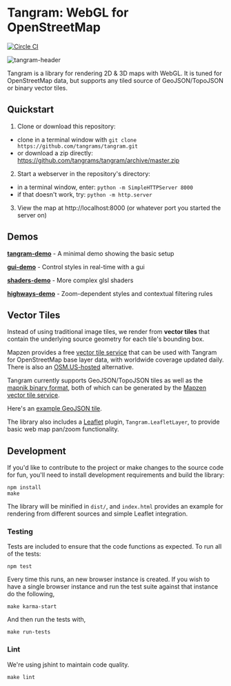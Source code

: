 Tangram: WebGL for OpenStreetMap
===

[![Circle CI](https://circleci.com/gh/tangrams/tangram.png?style=badge&circle-token=2529a88125530794f64ffa1783625b5357456f71)](https://circleci.com/gh/tangrams/tangram)

![tangram-header](https://cloud.githubusercontent.com/assets/459970/6598598/200f0ce0-c7db-11e4-98c7-c5a056b7aac7.png)


Tangram is a library for rendering 2D & 3D maps with WebGL. It is tuned for OpenStreetMap data, but supports any tiled source of GeoJSON/TopoJSON or binary vector tiles.

## Quickstart

1. Clone or download this repository:
  - clone in a terminal window with `git clone https://github.com/tangrams/tangram.git`
  - or download a zip directly: https://github.com/tangrams/tangram/archive/master.zip
2. Start a webserver in the repository's directory:
  - in a terminal window, enter: `python -m SimpleHTTPServer 8000`
  - if that doesn't work, try: `python -m http.server`
3. View the map at http://localhost:8000 (or whatever port you started the server on)

## Demos

[**tangram-demo**](http://github.com/tangrams/tangram-demo) - A minimal demo showing the basic setup

[**gui-demo**](http://github.com/tangrams/gui-demo) - Control styles in real-time with a gui

[**shaders-demo**](http://github.com/tangrams/shaders-demo) - More complex glsl shaders

[**highways-demo**](http://github.com/tangrams/highways-demo) - Zoom-dependent styles and contextual filtering rules

## Vector Tiles

Instead of using traditional image tiles, we render from **vector tiles** that contain the underlying source geometry for each tile's bounding box.

Mapzen provides a free [vector tile service](http://mapzen.com/vector/) that can be used with Tangram for OpenStreetMap base layer data, with worldwide coverage updated daily. There is also an [OSM.US-hosted](http://openstreetmap.us/~migurski/vector-datasource/) alternative.

Tangram currently supports GeoJSON/TopoJSON tiles as well as the [mapnik binary format](https://github.com/mapbox/vector-tile-spec), both of which can be generated by the [Mapzen vector tile service](http://mapzen.com/vector/).

Here's an [example GeoJSON tile](http://vector.mapzen.com/osm/all/14/4826/6161.json).

The library also includes a [Leaflet](http://leafletjs.com) plugin, `Tangram.LeafletLayer`, to provide basic web map pan/zoom functionality.

## Development

If you'd like to contribute to the project or make changes to the source code for fun, you'll need to install development requirements and build the library:

```shell
npm install
make
```

The library will be minified in `dist/`, and `index.html` provides an example for rendering from different sources and simple Leaflet integration.

### Testing

Tests are included to ensure that the code functions as expected. To run all of the tests:

```shell
npm test
```
Every time this runs, an new browser instance is created. If you wish to
have a single browser instance and run the test suite against that
instance do the following,

```shell
make karma-start
```

And then run the tests with,

```shell
make run-tests
```

### Lint
We're using jshint to maintain code quality.

```shell
make lint
```
